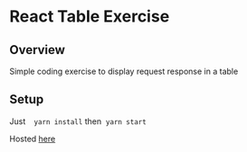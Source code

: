 # React Table Exercise

## Overview

Simple coding exercise to display request response in a table

## Setup

Just &nbsp;``` yarn install``` then &nbsp;``` yarn start ```

Hosted [here](https://stephenc222.github.io/react-table-exercise)